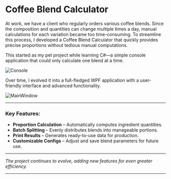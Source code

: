 # Coffee Blend Calculator

At work, we have a client who regularly orders various coffee blends. Since the composition and quantities can change multiple times a day, manual calculations for each variation became too time-consuming. 
To streamline this process, I developed a Coffee Blend Calculator that quickly provides precise proportions without tedious manual computations.

This started as my pet project while learning C#—a simple console application that could only calculate one blend at a time.

![Console](https://psv4.userapi.com/s/v1/d2/glezTHyKlh_bZA-Rn4x-AQENAfrwyLtOz6DVmxgG1HPPtdIgbAcQuwPdeY5j700bHEOVHnKbJr0arr3gHyWGax1OsBKXMBEf1QaKk5vM1rUH0vwhAhmZphPPTPzkRwqSm7QZX0wxyh8o/Console.png)

Over time, I evolved it into a full-fledged WPF application with a user-friendly interface and advanced functionality.

![MainWindow](https://psv4.userapi.com/s/v1/d2/VCUqsX21hpRa8eT0kHn8STra-Q5Nz2TwMLpvUJKvf2RlQ9lqyG5bvFXociM8bGnwfl_FvYj7fw17TFyTAqDieEqgK4KhjoAgGxU3oxL4ejRab5MAv9MCmMu2O5GP4DhSB9ZW2-kUqqEP/Window.png)

---

### Key Features:

- **Proportion Calculation** – Automatically computes ingredient quantities.
- **Batch Splitting** – Evenly distributes blends into manageable portions.
- **Print Results** – Generates ready-to-use data for production.
- **Customizable Configs** – Adjust and save blend parameters for future use.

---

*The project continues to evolve, adding new features for even greater efficiency.*

---
